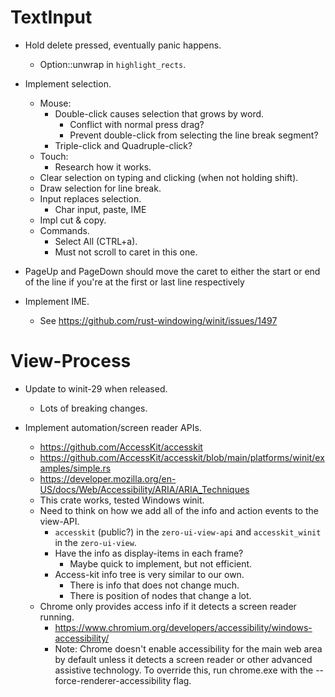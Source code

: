 # TextInput

* Hold delete pressed, eventually panic happens.
    - Option::unwrap in `highlight_rects`.
* Implement selection.
    - Mouse:
        - Double-click causes selection that grows by word.
            - Conflict with normal press drag?
            - Prevent double-click from selecting the line break segment?
        - Triple-click and Quadruple-click?
    - Touch:
        - Research how it works.
    - Clear selection on typing and clicking (when not holding shift).
    - Draw selection for line break.
    - Input replaces selection.
        - Char input, paste, IME
    - Impl cut & copy.
    - Commands.
        - Select All (CTRL+a).
        - Must not scroll to caret in this one.

* PageUp and PageDown should move the caret to either the start or end of the line if you're at the first or last line respectively

* Implement IME.
    - See https://github.com/rust-windowing/winit/issues/1497

# View-Process

* Update to winit-29 when released.
    - Lots of breaking changes.

* Implement automation/screen reader APIs.
    - https://github.com/AccessKit/accesskit
    - https://github.com/AccessKit/accesskit/blob/main/platforms/winit/examples/simple.rs
    - https://developer.mozilla.org/en-US/docs/Web/Accessibility/ARIA/ARIA_Techniques
    - This crate works, tested Windows winit.
    - Need to think on how we add all of the info and action events to the view-API.
        - `accesskit` (public?) in the `zero-ui-view-api` and `accesskit_winit` in the `zero-ui-view`.
        - Have the info as display-items in each frame?
            - Maybe quick to implement, but not efficient.
        - Access-kit info tree is very similar to our own.
            - There is info that does not change much.
            - There is position of nodes that change a lot.
    - Chrome only provides access info if it detects a screen reader running.
        - https://www.chromium.org/developers/accessibility/windows-accessibility/
        - Note: Chrome doesn't enable accessibility for the main web area by default unless it detects a screen reader or other advanced assistive technology. To override this, run chrome.exe with the --force-renderer-accessibility flag.